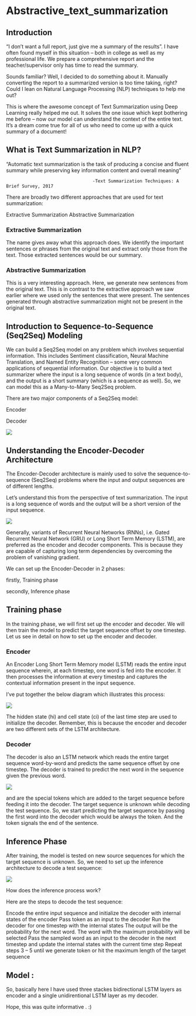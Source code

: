 # Abstractive_text_summarization
## Introduction
“I don’t want a full report, just give me a summary of the results”. I have often found myself in this situation – both in college as well as my professional life. We prepare a comprehensive report and the teacher/supervisor only has time to read the summary.

Sounds familiar? Well, I decided to do something about it. Manually converting the report to a summarized version is too time taking, right? Could I lean on Natural Language Processing (NLP) techniques to help me out?

This is where the awesome concept of Text Summarization using Deep Learning really helped me out. It solves the one issue which kept bothering me before – now our model can understand the context of the entire text. It’s a dream come true for all of us who need to come up with a quick summary of a document!

## What is Text Summarization in NLP?
“Automatic text summarization is the task of producing a concise and fluent summary while preserving key information content and overall meaning”

                                     -Text Summarization Techniques: A Brief Survey, 2017
There are broadly two different approaches that are used for text summarization:

Extractive Summarization
Abstractive Summarization

### Extractive Summarization
The name gives away what this approach does. We identify the important sentences or phrases from the original text and extract only those from the text. Those extracted sentences would be our summary.

### Abstractive Summarization
This is a very interesting approach. Here, we generate new sentences from the original text. This is in contrast to the extractive approach we saw earlier where we used only the sentences that were present. The sentences generated through abstractive summarization might not be present in the original text.

## Introduction to Sequence-to-Sequence (Seq2Seq) Modeling
We can build a Seq2Seq model on any problem which involves sequential information. This includes Sentiment classification, Neural Machine Translation, and Named Entity Recognition – some very common applications of sequential information.
Our objective is to build a text summarizer where the input is a long sequence of words (in a text body), and the output is a short summary (which is a sequence as well). So, we can model this as a Many-to-Many Seq2Seq problem.

There are two major components of a Seq2Seq model:

Encoder

Decoder


![](https://cdn.analyticsvidhya.com/wp-content/uploads/2019/05/final.jpg)

## Understanding the Encoder-Decoder Architecture
The Encoder-Decoder architecture is mainly used to solve the sequence-to-sequence (Seq2Seq) problems where the input and output sequences are of different lengths.

Let’s understand this from the perspective of text summarization. The input is a long sequence of words and the output will be a short version of the input sequence.

![](https://cdn.analyticsvidhya.com/wp-content/uploads/2019/06/first.jpg.jpg)

Generally, variants of Recurrent Neural Networks (RNNs), i.e. Gated Recurrent Neural Network (GRU) or Long Short Term Memory (LSTM), are preferred as the encoder and decoder components. This is because they are capable of capturing long term dependencies by overcoming the problem of vanishing gradient.

We can set up the Encoder-Decoder in 2 phases:

firstly, Training phase

secondly, Inference phase

## Training phase
In the training phase, we will first set up the encoder and decoder. We will then train the model to predict the target sequence offset by one timestep. Let us see in detail on how to set up the encoder and decoder.

 

### Encoder

An Encoder Long Short Term Memory model (LSTM) reads the entire input sequence wherein, at each timestep, one word is fed into the encoder. It then processes the information at every timestep and captures the contextual information present in the input sequence.

I’ve put together the below diagram which illustrates this process:

![](https://cdn.analyticsvidhya.com/wp-content/uploads/2019/05/61.jpg)

The hidden state (hi) and cell state (ci) of the last time step are used to initialize the decoder. Remember, this is because the encoder and decoder are two different sets of the LSTM architecture.

 

### Decoder

The decoder is also an LSTM network which reads the entire target sequence word-by-word and predicts the same sequence offset by one timestep. The decoder is trained to predict the next word in the sequence given the previous word.

![](https://cdn.analyticsvidhya.com/wp-content/uploads/2019/05/71.jpg)


<start> and <end> are the special tokens which are added to the target sequence before feeding it into the decoder. The target sequence is unknown while decoding the test sequence. So, we start predicting the target sequence by passing the first word into the decoder which would be always the <start> token. And the <end> token signals the end of the sentence.
  
## Inference Phase
After training, the model is tested on new source sequences for which the target sequence is unknown. So, we need to set up the inference architecture to decode a test sequence:


![](https://cdn.analyticsvidhya.com/wp-content/uploads/2019/05/82.jpg)

How does the inference process work?

Here are the steps to decode the test sequence:

Encode the entire input sequence and initialize the decoder with internal states of the encoder
Pass <start> token as an input to the decoder
Run the decoder for one timestep with the internal states
The output will be the probability for the next word. The word with the maximum probability will be selected
Pass the sampled word as an input to the decoder in the next timestep and update the internal states with the current time step
Repeat steps 3 – 5 until we generate <end> token or hit the maximum length of the target sequence
  
## Model :

So, basically here I have used three stackes bidirectional LSTM layers as encoder and a single unidirentional LSTM layer as my decoder.


Hope, this was quite informative . :)
